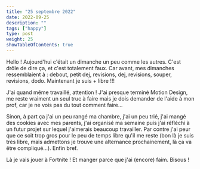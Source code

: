```yaml
---
title: "25 septembre 2022"
date: 2022-09-25
description: ""
tags: ["happy"]
type: post
weight: 25
showTableOfContents: true
---
```


Hello ! Aujourd'hui c'était un dimanche un peu comme les autres. C'est drôle de dire ça, et c'est totalement faux. Car avant, mes dimanches ressemblaient à : debout, petit dej, revisions, dej, revisions, souper, revisions, dodo. Maintenant je suis + libre !!!

J'ai quand même travaillé, attention ! J'ai presque terminé Motion Design, me reste vraiment un seul truc à faire mais je dois demander de l'aide à mon prof, car je ne vois pas du tout comment faire...

Sinon, à part ça j'ai un peu rangé ma chambre, j'ai un peu trié, j'ai mangé des cookies avec mes parents, j'ai organisé ma semaine puis j'ai réfléchi à un futur projet sur lequel j'aimerais beaucoup travailler. Par contre j'ai peur que ce soit trop gros pour le peu de temps libre qu'il me reste (bon là je suis très libre, mais admettons je trouve une alternance prochainement, là ça va être compliqué...). Enfin bref.

Là je vais jouer à Fortnite ! Et manger parce que j'ai (encore) faim. Bisous !